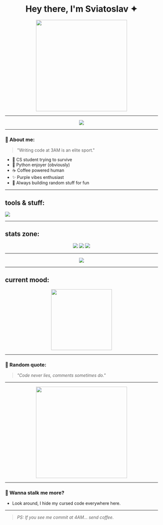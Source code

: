 <h1 align="center">Hey there, I'm Sviatoslav ✦</h1>

<p align="center">
  <img src="https://media4.giphy.com/media/v1.Y2lkPTc5MGI3NjExcnl0b2hnd25qZGNhMXBpc2xjaWhnYXgzcjhwNHE1d2Vlem9jcTNxaCZlcD12MV9pbnRlcm5hbF9naWZfYnlfaWQmY3Q9Zw/TLOl2tSYNSZM0KnpcE/giphy.gif" width="300"/>
</p>

---

<p align="center">
  <img src="https://capsule-render.vercel.app/api?type=waving&color=7F00FF&height=120&section=header&text=Welcome%20to%20my%20zone&fontColor=FFFFFF&fontSize=30&animation=fadeIn" />
</p>

---

### 🧠 About me:
> "Writing code at 3AM is an elite sport."

- 🔮 CS student trying to survive
- 🐍 Python enjoyer (obviously)
- ☕ Coffee powered human
- ✨ Purple vibes enthusiast
- 🧩 Always building random stuff for fun

---

## tools & stuff:
<p>
  <img src="https://skillicons.dev/icons?i=python,cpp,linux,vscode,git&theme=dark" />
</p>

---

## stats zone:
<p align="center">
  <img src="https://github-readme-stats.vercel.app/api?username=snake7071&show_icons=true&theme=tokyonight" />
  <img src="https://github-readme-stats.vercel.app/api/top-langs/?username=snake7071&layout=compact&theme=tokyonight" />
  <img src="https://streak-stats.demolab.com?user=snake7071&theme=tokyonight" />
</p>

---

<p align="center">
  <img src="https://capsule-render.vercel.app/api?type=waving&color=7F00FF&height=120&section=footer" />
</p>

---

## current mood:
<p align="center">
  <img src="https://media0.giphy.com/media/v1.Y2lkPTc5MGI3NjExMnljaWFhODB0OGJkNHA1MW15N2JrbzQ5Mjg0bDQyd2V2ZGExY2h0eiZlcD12MV9pbnRlcm5hbF9naWZfYnlfaWQmY3Q9Zw/y5qUfgT4Vxwzr5nB6f/giphy.gif" width="200"/>
</p>

---

### 📌 Random quote:
> *"Code never lies, comments sometimes do."*

---

<p align="center">
  <img src="https://media.giphy.com/media/v1.Y2lkPTc5MGI3NjExZ3lvcXRtbjgwOGpqMHY5ZXFpdmthdXE1dmJpZ2g3a3p6bTVoM3pydiZlcD12MV9naWZzX3NlYXJjaCZjdD1n/xUOxf1d1iuK7evxAvm/giphy.gif" width="300"/>
</p>

---

### 🐍 Wanna stalk me more?
- Look around, I hide my cursed code everywhere here.

---

> *PS: If you see me commit at 4AM... send coffee.*
